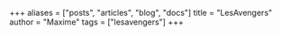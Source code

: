 +++
aliases = ["posts", "articles", "blog", "docs"]
title = "LesAvengers"
author = "Maxime"
tags = ["lesavengers"]
+++
